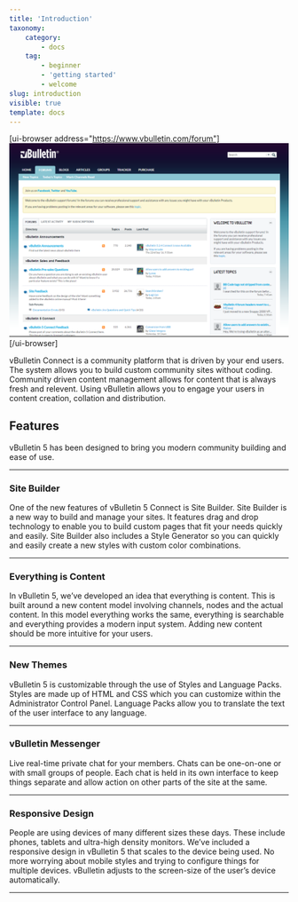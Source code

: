 ```yaml
---
title: 'Introduction'
taxonomy:
    category:
        - docs
    tag:
        - beginner
        - 'getting started'
        - welcome
slug: introduction
visible: true
template: docs
---
```

[ui-browser address="https://www.vbulletin.com/forum"]
![vBulletin 5 Screenshot](vbulletin_5.png)
[/ui-browser]

vBulletin Connect is a community platform that is driven by your end users. The system allows you to build custom community sites without coding. Community driven content management allows for content that is always fresh and relevent. Using vBulletin allows you to engage your users in content creation, collation and distribution. 

## Features

vBulletin 5 has been designed to bring you modern community building and ease of use.

---
### Site Builder

One of the new features of vBulletin 5 Connect is Site Builder. Site Builder is a new way to build and manage your sites. It features drag and drop technology to enable you to build custom pages that fit your needs quickly and easily. Site Builder also includes a Style Generator so you can quickly and easily create a new styles with custom color combinations.

---
### Everything is Content

In vBulletin 5, we’ve developed an idea that everything is content. This is built around a new content model involving channels, nodes and the
actual content. In this model everything works the same, everything is searchable and everything provides a modern input system. Adding new
content should be more intuitive for your users. 

---
### New Themes
vBulletin 5 is customizable through the use of Styles and Language Packs. Styles are made up of HTML and CSS which you can customize within the Administrator Control Panel. Language Packs allow you to translate the text of the user interface to any language.

---
### vBulletin Messenger

Live real-time private chat for your members. Chats can be one-on-one or with small groups of people. Each chat is held in its own interface to keep things separate and allow action on other parts of the site at the same.

---
### Responsive Design

People are using devices of many different sizes these days. These include phones, tablets and ultra-high density monitors. We’ve included a responsive design in vBulletin 5 that scales to the device being used. No more worrying about mobile styles and trying to configure things for multiple devices. vBulletin adjusts to the screen-size of the user’s device automatically.

---
